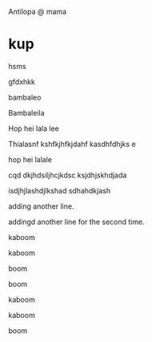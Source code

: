 Antilopa
@ mama
# kup

hsms

gfdxhkk

bambaleo


Bambaleila


Hop hei lala lee

Thialasnf kshfkjhfkjdahf kasdhfdhjks
e

hop hei lalale

cqd dkjhdsiljhcjkdsc
ksjdhjskhdjada


isdjhjlashdjlkshad
sdhahdkjash

adding another line.

addingd another line for the second time.

kaboom

kaboom

boom

boom

kaboom

kaboom

boom
